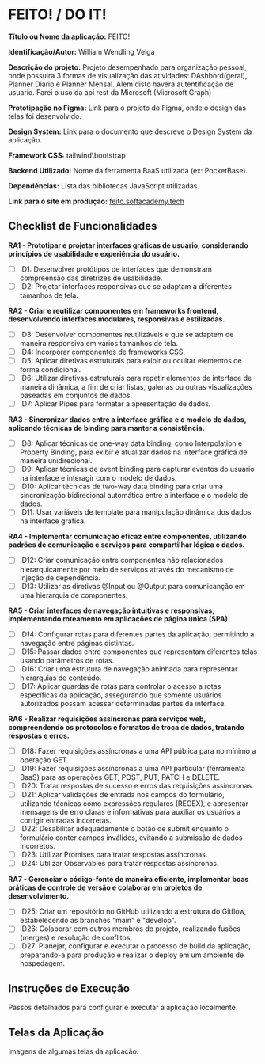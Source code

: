 # FEITO! / DO IT!

**Título ou Nome da aplicação:** FEITO!

**Identificação/Autor:** William Wendling Veiga

**Descrição do projeto:** Projeto desempenhado para organização pessoal, onde possuira 3 formas de visualização das atividades: DAshbord(geral), Planner Diario e Planner Mensal. Alem disto havera autentificação de usuario. Farei o uso da api rest da Microsoft (Microsoft Graph)

**Prototipação no Figma:** Link para o projeto do Figma, onde o design das telas foi desenvolvido.

**Design System:** Link para o documento que descreve o Design System da aplicação.

**Framework CSS:** tailwind\bootstrap

**Backend Utilizado:** Nome da ferramenta BaaS utilizada (ex: PocketBase).

**Dependências:** Lista das bibliotecas JavaScript utilizadas. 

**Link para o site em produção:** [feito.softacademy.tech](https://feito.softacademy.tech)

## Checklist de Funcionalidades

**RA1 - Prototipar e projetar interfaces gráficas de usuário, considerando princípios de usabilidade e experiência do usuário.**
- [ ] ID1: Desenvolver protótipos de interfaces que demonstram compreensão das diretrizes de usabilidade.
- [ ] ID2: Projetar interfaces responsivas que se adaptam a diferentes tamanhos de tela.

**RA2 - Criar e reutilizar componentes em frameworks frontend, desenvolvendo interfaces modulares, responsivas e estilizadas.**
- [ ] ID3: Desenvolver componentes reutilizáveis e que se adaptem de maneira responsiva em vários tamanhos de tela.
- [ ] ID4: Incorporar componentes de frameworks CSS.
- [ ] ID5: Aplicar diretivas estruturais para exibir ou ocultar elementos de forma condicional.
- [ ] ID6: Utilizar diretivas estruturais para repetir elementos de interface de maneira dinâmica, a fim de criar listas, galerias ou outras visualizações baseadas em conjuntos de dados.
- [ ] ID7: Aplicar Pipes para formatar a apresentação de dados.

**RA3 - Sincronizar dados entre a interface gráfica e o modelo de dados, aplicando técnicas de binding para manter a consistência.**
- [ ] ID8: Aplicar técnicas de one-way data binding, como Interpolation e Property Binding, para exibir e atualizar dados na interface gráfica de maneira unidirecional.
- [ ] ID9: Aplicar técnicas de event binding para capturar eventos do usuário na interface e interagir com o modelo de dados.
- [ ] ID10: Aplicar técnicas de two-way data binding para criar uma sincronização bidirecional automática entre a interface e o modelo de dados.
- [ ] ID11: Usar variáveis de template para manipulação dinâmica dos dados na interface gráfica.

**RA4 - Implementar comunicação eficaz entre componentes, utilizando padrões de comunicação e serviços para compartilhar lógica e dados.**
- [ ] ID12: Criar comunicação entre componentes não relacionados hierarquicamente por meio de serviços através do mecanismo de injeção de dependência.
- [ ] ID13: Utilizar as diretivas @Input ou @Output para comunicanção em uma hierarquia de componentes.

**RA5 - Criar interfaces de navegação intuitivas e responsivas, implementando roteamento em aplicações de página única (SPA).**
- [ ] ID14: Configurar rotas para diferentes partes da aplicação, permitindo a navegação entre páginas distintas.
- [ ] ID15: Passar dados entre componentes que representam diferentes telas usando parâmetros de rotas.
- [ ] ID16: Criar uma estrutura de navegação aninhada para representar hierarquias de conteúdo.
- [ ] ID17: Aplicar guardas de rotas para controlar o acesso a rotas específicas da aplicação, assegurando que somente usuários autorizados possam acessar determinadas partes da interface.

**RA6 - Realizar requisições assíncronas para serviços web, compreendendo os protocolos e formatos de troca de dados, tratando respostas e erros.**
- [ ] ID18: Fazer requisições assíncronas a uma API pública para no mínimo a operação GET.
- [ ] ID19: Fazer requisições assíncronas a uma API particular (ferramenta BaaS) para as operações GET, POST, PUT, PATCH e DELETE.
- [ ] ID20: Tratar respostas de sucesso e erros das requisições assíncronas.
- [ ] ID21: Aplicar validações de entrada nos campos do formulário, utilizando técnicas como expressões regulares (REGEX), e apresentar mensagens de erro claras e informativas para auxiliar os usuários a corrigir entradas incorretas.
- [ ] ID22: Desabilitar adequadamente o botão de submit enquanto o formulário conter campos inválidos, evitando a submissão de dados incorretos.
- [ ] ID23: Utilizar Promises para tratar respostas assíncronas.
- [ ] ID24: Utilizar Observables para tratar respostas assíncronas.

**RA7 - Gerenciar o código-fonte de maneira eficiente, implementar boas práticas de controle de versão e colaborar em projetos de desenvolvimento.**
- [ ] ID25: Criar um repositório no GitHub utilizando a estrutura do Gitflow, estabelecendo as branches "main" e "develop".
- [ ] ID26: Colaborar com outros membros do projeto, realizando fusões (merges) e resolução de conflitos.
- [ ] ID27: Planejar, configurar e executar o processo de build da aplicação, preparando-a para produção e realizar o deploy em um ambiente de hospedagem.

## Instruções de Execução
Passos detalhados para configurar e executar a aplicação localmente.

## Telas da Aplicação
Imagens de algumas telas da aplicação.
